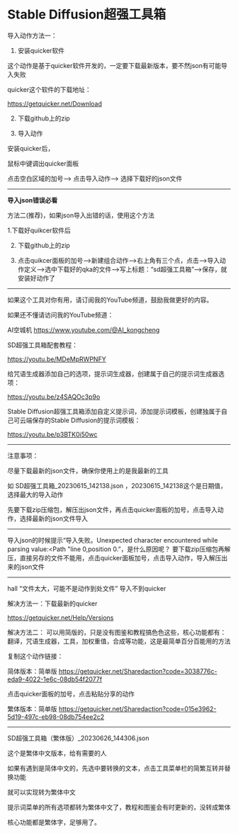 # Stable Diffusion超强工具箱

导入动作方法一：

1. 安装quicker软件

这个动作是基于quicker软件开发的，一定要下载最新版本，要不然json有可能导入失败

quicker这个软件的下载地址：

https://getquicker.net/Download

2. 下载github上的zip

3. 导入动作

安装quicker后，

鼠标中键调出quicker面板

点击空白区域的加号-->
点击导入动作-->
选择下载好的json文件

---
**导入json错误必看**

方法二(推荐)，如果json导入出错的话，使用这个方法

1.下载好quikcer软件后

2. 下载github上的zip

3. 点击quikcer面板的加号-->新建组合动作-->右上角有三个点，点击-->导入动作定义-->选中下载好的qka的文件-->写上标题：“sd超强工具箱”-->保存，就安装好动作了

---

如果这个工具对你有用，请订阅我的YouTube频道，鼓励我做更好的内容。

如果还不懂请访问我的YouTube频道：

AI空城机
https://www.youtube.com/@AI_kongcheng

SD超强工具箱配套教程：

https://youtu.be/MDeMpRWPNFY

给咒语生成器添加自己的选项，提示词生成器，创建属于自己的提示词生成器选项：

https://youtu.be/z4SAQOc3p9o

Stable Diffusion超强工具箱添加自定义提示词，添加提示词模板，创建独属于自己可云端保存的Stable Diffusion的提示词模板：

https://youtu.be/p3BTK0i50wc


---

注意事项：

尽量下载最新的json文件，确保你使用上的是我最新的工具

如 SD超强工具箱_20230615_142138.json ，20230615_142138这个是日期值，选择最大的导入动作

先要下载zip压缩包，解压出json文件，再点击quicker面板的加号，点击导入动作，选择最新的json文件导入

---

导入json的时候提示“导入失败。Unexpected character encountered while parsing value:<Path "line 0,position 0.”，是什么原因呢？
要下载zip压缩包再解压，直接另存的文件不能用，点击quicker面板加号，点击导入动作，导入解压出来的json文件

---
hall  “文件太大，可能不是动作到处文件” 导入不到quicker 

解决方法一：下载最新的quicker

https://getquicker.net/Help/Versions

解决方法二：
可以用简版的，只是没有图鉴和教程搞色色这些，核心功能都有：翻译，咒语生成器，工具，加权重值，合成等功能，这是最简单百分百能用的方法

复制这个动作链接： 

简体版本：简单版
https://getquicker.net/Sharedaction?code=3038776c-eda9-4022-1e6c-08db54f2077f 

点击quicker面板的加号，点击粘贴分享的动作


繁体版本：简单版
https://getquicker.net/Sharedaction?code=015e3962-5d19-497c-eb98-08db754ee2c2

---
SD超强工具箱（繁体版）_20230626_144306.json

这个是繁体中文版本，给有需要的人

如果有遇到是简体中文的，先选中要转换的文本，点击工具菜单栏的简繁互转并替换功能

就可以实现转为繁体中文

提示词菜单的所有选项都转为繁体中文了，教程和图鉴会有时更新的，没转成繁体

核心功能都是繁体字，足够用了。
